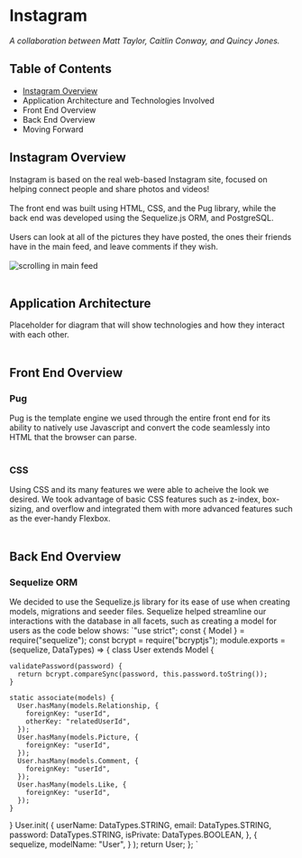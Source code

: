 # Instagram
*A collaboration between Matt Taylor, Caitlin Conway, and Quincy Jones.*
## Table of Contents 
- [Instagram Overview](#instagram-overview)
- Application Architecture and Technologies Involved
- Front End Overview
- Back End Overview
- Moving Forward
## Instagram Overview
Instagram is based on the real web-based Instagram site, focused on helping connect people and share photos and videos!
</br>
</br>
The front end was built using HTML, CSS, and the Pug library, while the back end was developed using the Sequelize.js ORM, and PostgreSQL.
</br>
</br>
Users can look at all of the pictures they have posted, the ones their friends have in the main feed, and leave comments if they wish.
</br>
</br>
![scrolling in main feed](https://media.giphy.com/media/4V4Oy77v1yy7hJBqvs/giphy.gif)
</br>
</br>
## Application Architecture
Placeholder for diagram that will show technologies and how they interact with each other.
</br>
</br>
## Front End Overview
### Pug
Pug is the template engine we used through the entire front end for its ability to natively use Javascript and convert the code seamlessly into HTML that the browser can parse.
</br>
</br>
### CSS
Using CSS and its many features we were able to acheive the look we desired. We took advantage of basic CSS features such as z-index, box-sizing, and overflow and integrated them with more advanced features such as the ever-handy Flexbox.
</br>
</br>
## Back End Overview
### Sequelize ORM
We decided to use the Sequelize.js library for its ease of use when creating models, migrations and seeder files. Sequelize helped streamline our interactions with the database in all facets, such as creating a model for users as the code below shows:
`"use strict";
const { Model } = require("sequelize");
const bcrypt = require("bcryptjs");
module.exports = (sequelize, DataTypes) => {
  class User extends Model {

    validatePassword(password) {
      return bcrypt.compareSync(password, this.password.toString());
    }
    
    static associate(models) {
      User.hasMany(models.Relationship, {
        foreignKey: "userId",
        otherKey: "relatedUserId",
      });
      User.hasMany(models.Picture, {
        foreignKey: "userId",
      });
      User.hasMany(models.Comment, {
        foreignKey: "userId",
      });
      User.hasMany(models.Like, {
        foreignKey: "userId",
      });
    }
  }
  User.init(
    {
      userName: DataTypes.STRING,
      email: DataTypes.STRING,
      password: DataTypes.STRING,
      isPrivate: DataTypes.BOOLEAN,
    },
    {
      sequelize,
      modelName: "User",
    }
  );
  return User;
};
`
